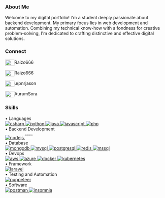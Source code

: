 ### About Me
Welcome to my digital portfolio! I'm a student deeply passionate about backend development. My primary focus lies in web development and automation. Combining my technical know-how with a fondness for creative problem-solving, I'm dedicated to crafting distinctive and effective digital solutions.

### Connect
<p align="left">
<img align="center" src="https://www.svgrepo.com/show/331368/discord-v2.svg" height="20" width="30"/>Raizo666
</p>
<p align="left">
<img align="center" src="https://www.svgrepo.com/show/452115/telegram.svg" height="20" width="30"/>Raizo666
</p>
<p align="left">
<img align="center" src="https://www.svgrepo.com/show/452094/reddit.svg" height="20" width="30"/>u/pnrjason
</p>
<p align="left">
<img align="center" src="https://www.svgrepo.com/show/448251/twitch.svg" height="20" width="30"/>AurumSora
</p>

### Skills
<p align="left">
    • Languages
    <br>
    <a href="https://www.w3schools.com/cs/" target="_blank" rel="noreferrer">
        <img src="https://www.svgrepo.com/show/452184/csharp.svg" alt="csharp" width="25" height="25" />
    </a>
    <a href="https://www.python.org" target="_blank" rel="noreferrer">
        <img src="https://www.svgrepo.com/show/452091/python.svg" alt="python" width="25" height="25" />
    </a>
    <a href="https://www.java.com" target="_blank" rel="noreferrer">
        <img src="https://www.svgrepo.com/show/452234/java.svg" alt="java" width="25" height="25" />
    </a>
    <a href="https://developer.mozilla.org/en-US/docs/Web/JavaScript" target="_blank" rel="noreferrer">
        <img src="https://www.svgrepo.com/show/353925/javascript.svg" alt="javascript" width="25" height="25" />
    </a>
    <a href="https://www.php.net" target="_blank" rel="noreferrer">
        <img src="https://www.svgrepo.com/show/452088/php.svg" alt="php" width="25" height="25" />
    </a>
    <br>
    • Backend Development
    <br>
    <a href="https://nodejs.org" target="_blank" rel="noreferrer">
        <img src="https://www.svgrepo.com/show/354118/nodejs.svg" alt="nodejs" width="25" height="25" />
    </a>
    <a href="https://expressjs.com" target="_blank" rel="noreferrer">
        <img src="https://raw.githubusercontent.com/devicons/devicon/master/icons/express/express-original-wordmark.svg" alt="express" width="25" height="25" />
    </a>
    <br>
    • Database
    <br>
    <a href="https://www.mongodb.com/" target="_blank" rel="noreferrer">
        <img src="https://www.svgrepo.com/show/303232/mongodb-logo.svg" alt="mongodb" width="25" height="25" />
    </a>
    <a href="https://www.mysql.com/" target="_blank" rel="noreferrer">
        <img src="https://www.svgrepo.com/show/342053/mysql.svg" alt="mysql" width="25" height="25" />
    </a>
    <a href="https://www.postgresql.org" target="_blank" rel="noreferrer">
        <img src="https://www.svgrepo.com/show/303301/postgresql-logo.svg" alt="postgresql" width="25" height="25" />
    </a>
    <a href="https://redis.io" target="_blank" rel="noreferrer">
        <img src="https://www.svgrepo.com/show/354272/redis.svg" alt="redis" width="25" height="25" />
    </a>
    <a href="https://www.microsoft.com/en-us/sql-server" target="_blank" rel="noreferrer">
        <img src="https://www.svgrepo.com/show/303229/microsoft-sql-server-logo.svg" alt="mssql" width="25" height="25" />
    </a>
    <br>
    • Devops
    <br>
    <a href="https://aws.amazon.com" target="_blank" rel="noreferrer">
        <img src="https://www.svgrepo.com/show/373458/aws.svg" alt="aws" width="25" height="25" />
    </a>
    <a href="https://azure.microsoft.com/en-in/" target="_blank" rel="noreferrer">
        <img src="https://www.svgrepo.com/show/331732/microsoft-azure.svg" alt="azure" width="25" height="25" />
    </a>
    <a href="https://www.docker.com/" target="_blank" rel="noreferrer">
        <img src="https://www.svgrepo.com/show/303231/docker-logo.svg" alt="docker" width="25" height="25" />
    </a>
    <a href="https://kubernetes.io" target="_blank" rel="noreferrer">
        <img src="https://www.svgrepo.com/show/448233/kubernetes.svg" alt="kubernetes" width="25" height="25" />
    </a>
    <br>
    • Framework
    <br>
    <a href="https://laravel.com/" target="_blank" rel="noreferrer">
        <img src="https://www.svgrepo.com/show/353985/laravel.svg" alt="laravel" width="25" height="25" />
    </a>
    <br>
    • Testing and Automation
    <br>
    <a href="https://github.com/puppeteer/puppeteer" target="_blank" rel="noreferrer">
        <img src="https://avatars.githubusercontent.com/u/89237858?s=48&v=4" alt="puppeteer" width="25" height="25" />
    </a>
    <br>
    • Software
    <br>
    <a href="https://postman.com" target="_blank" rel="noreferrer">
        <img src="https://www.svgrepo.com/show/354202/postman-icon.svg" alt="postman" width="25" height="25" />
    </a>
    <a href="https://insomnia.rest" target="_blank" rel="noreferrer">
        <img src="https://www.svgrepo.com/show/353904/insomnia.svg" alt="insomnia" width="25" height="25" />
    </a>
</p>
